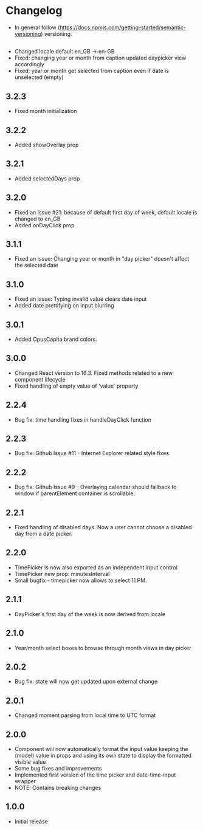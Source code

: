 # Changelog

* In general follow (https://docs.npmjs.com/getting-started/semantic-versioning) versioning.

## <next>
* Changed locale default en_GB -> en-GB
* Fixed: changing year or month from caption updated daypicker view accordingly
* Fixed: year or month get selected from caption even if date is unselected (empty)

## 3.2.3
* Fixed month initialization

## 3.2.2
* Added showOverlay prop

## 3.2.1
* Added selectedDays prop

## 3.2.0
* Fixed an issue #21: because of default first day of week, default locale is changed to en_GB
* Added onDayClick prop

## 3.1.1
* Fixed an issue: Changing year or month in "day picker" doesn't affect the selected date

## 3.1.0
* Fixed an issue: Typing invalid value clears date input
* Added date prettifying on input blurring

## 3.0.1
* Added OpusCapita brand colors.

## 3.0.0
* Changed React version to 16.3. Fixed methods related to a new component lifecycle
* Fixed handling of empty value of 'value' property

## 2.2.4
* Bug fix: time handling fixes in handleDayClick function

## 2.2.3
* Bug fix: Github Issue #11 - Internet Explorer related style fixes

## 2.2.2
* Bug fix: Github Issue #9 - Overlaying calendar should fallback to window if parentElement container is scrollable.

## 2.2.1
* Fixed handling of disabled days. Now a user cannot choose a disabled day from a date picker.

## 2.2.0
* TimePicker is now also exported as an independent input control
* TimePicker new prop: minutesInterval
* Small bugfix - timepicker now allows to select 11 PM.

## 2.1.1
* DayPicker's first day of the week is now derived from locale

## 2.1.0
* Year/month select boxes to browse through month views in day picker

## 2.0.2
* Bug fix: state will now get updated upon external change

## 2.0.1
* Changed moment parsing from local time to UTC format

## 2.0.0
* Component will now automatically format the input value keeping the (model) value in props and using its own state to display the formatted visible value
* Some bug fixes and improvements
* Implemented first version of the time picker and date-time-input wrapper
* NOTE: Contains breaking changes

## 1.0.0
* Initial release
